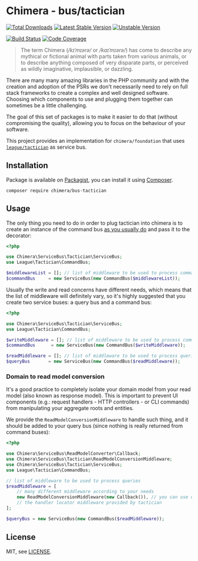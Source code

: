 # Chimera - bus/tactician

[![Total Downloads]](https://packagist.org/packages/chimera/bus-tactician)
[![Latest Stable Version]](https://packagist.org/packages/chimera/bus-tactician)
[![Unstable Version]](https://packagist.org/packages/chimera/bus-tactician)

[![Build Status]](https://github.com/chimeraphp/bus-tactician/actions?query=workflow%3A%22PHPUnit%20Tests%22+branch%3Amaster)
[![Code Coverage]](https://codecov.io/gh/chimeraphp/bus-tactician)

> The term Chimera (_/kɪˈmɪərə/_ or _/kaɪˈmɪərə/_) has come to describe any
mythical or fictional animal with parts taken from various animals, or to
describe anything composed of very disparate parts, or perceived as wildly
imaginative, implausible, or dazzling.

There are many many amazing libraries in the PHP community and with the creation
and adoption of the PSRs we don't necessarily need to rely on full stack
frameworks to create a complex and well designed software. Choosing which
components to use and plugging them together can sometimes be a little
challenging.

The goal of this set of packages is to make it easier to do that (without
compromising the quality), allowing you to focus on the behaviour of your
software.

This project provides an implementation for `chimera/foundation` that
uses [`league/tactician`](https://tactician.thephpleague.com) as service bus.

## Installation

Package is available on [Packagist], you can install it using [Composer].

```shell
composer require chimera/bus-tactician
```

## Usage

The only thing you need to do in order to plug tactician into chimera is to
create an instance of the command bus [as you usually do](https://tactician.thephpleague.com)
and pass it to the decorator:

```php
<?php

use Chimera\ServiceBus\Tactician\ServiceBus;
use League\Tactician\CommandBus;

$middlewareList = []; // list of middleware to be used to process commands
$commandBus     = new ServiceBus(new CommandBus($middlewareList));
```

Usually the write and read concerns have different needs, which means that the
list of middleware will definitely vary, so it's highly suggested that you create
two service buses: a query bus and a command bus:

```php
<?php

use Chimera\ServiceBus\Tactician\ServiceBus;
use League\Tactician\CommandBus;

$writeMiddleware = []; // list of middleware to be used to process commands
$commandBus      = new ServiceBus(new CommandBus($writeMiddleware));

$readMiddleware = []; // list of middleware to be used to process queries
$queryBus       = new ServiceBus(new CommandBus($readMiddleware));
```

### Domain to read model conversion

It's a good practice to completely isolate your domain model from your read model
(also known as response model). This is important to prevent UI components (e.g.:
request handlers - HTTP controllers - or CLI commands) from manipulating your
aggregate roots and entities.

We provide the `ReadModelConversionMiddleware` to handle such thing, and it should
be added to your query bus (since nothing is really returned from command buses):

```php
<?php

use Chimera\ServiceBus\ReadModelConverter\Callback;
use Chimera\ServiceBus\Tactician\ReadModelConversionMiddleware;
use Chimera\ServiceBus\Tactician\ServiceBus;
use League\Tactician\CommandBus;

// list of middleware to be used to process queries
$readMiddleware = [
    // many different middleware according to your needs
    new ReadModelConversionMiddleware(new Callback()), // you can use different strategies if needed
    // the handler locator middleware provided by tactician
];

$queryBus = new ServiceBus(new CommandBus($readMiddleware));
```

## License

MIT, see [LICENSE].

[Total Downloads]: https://img.shields.io/packagist/dt/chimera/bus-tactician.svg?style=flat-square
[Latest Stable Version]: https://img.shields.io/packagist/v/chimera/bus-tactician.svg?style=flat-square
[Unstable Version]: https://img.shields.io/packagist/vpre/chimera/bus-tactician.svg?style=flat-square
[Build Status]: https://img.shields.io/github/workflow/status/chimeraphp/bus-tactician/PHPUnit%20tests/master?style=flat-square
[Code Coverage]: https://codecov.io/gh/chimeraphp/bus-tactician/branch/master/graph/badge.svg
[Packagist]: http://packagist.org/packages/chimera/bus-tactician
[Composer]: http://getcomposer.org
[LICENSE]: LICENSE
